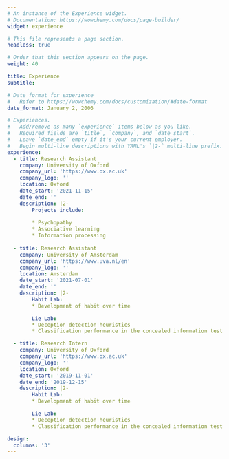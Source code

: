 ```yaml
---
# An instance of the Experience widget.
# Documentation: https://wowchemy.com/docs/page-builder/
widget: experience

# This file represents a page section.
headless: true

# Order that this section appears on the page.
weight: 40

title: Experience
subtitle:

# Date format for experience
#   Refer to https://wowchemy.com/docs/customization/#date-format
date_format: January 2, 2006

# Experiences.
#   Add/remove as many `experience` items below as you like.
#   Required fields are `title`, `company`, and `date_start`.
#   Leave `date_end` empty if it's your current employer.
#   Begin multi-line descriptions with YAML's `|2-` multi-line prefix.
experience:
  - title: Research Assistant
    company: University of Oxford
    company_url: 'https://www.ox.ac.uk'
    company_logo: ''
    location: Oxford
    date_start: '2021-11-15'
    date_end: ''
    description: |2-
        Projects include:
        
        * Psychopathy
        * Associative learning
        * Information processing
   
  - title: Research Assistant
    company: University of Amsterdam
    company_url: 'https://www.uva.nl/en'
    company_logo: ''
    location: Amsterdam
    date_start: '2021-07-01'
    date_end: ''
    description: |2-
        Habit Lab:
        * Development of habit over time 

        Lie Lab:
        * Deception detection heuristics
        * Classification performance in the concealed information test

  - title: Research Intern
    company: University of Oxford
    company_url: 'https://www.ox.ac.uk'
    company_logo: ''
    location: Oxford
    date_start: '2019-11-01'
    date_end: '2019-12-15'
    description: |2-
        Habit Lab:
        * Development of habit over time 

        Lie Lab:
        * Deception detection heuristics
        * Classification performance in the concealed information test

design:
  columns: '3'
---
```

